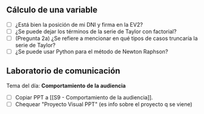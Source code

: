 ## Cálculo de una variable

- [ ] ¿Está bien la posición de mi DNI y firma en la EV2?
- [ ] ¿Se puede dejar los términos de la serie de Taylor con factorial?
- [ ] (Pregunta 2a) ¿Se refiere a mencionar en qué tipos de casos truncaría la serie de Taylor?
- [ ] ¿Se puede usar Python para el método de Newton Raphson?

## Laboratorio de comunicación

Tema del día: **Comportamiento de la audiencia**

- [ ] Copiar PPT a [[S9 - Comportamiento de la audiencia]].
- [ ] Chequear "Proyecto Visual PPT" (es info sobre el proyecto q se viene)
